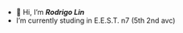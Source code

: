 - 👋 Hi, I’m __*Rodrigo Lin*__
- I’m currently studing in E.E.S.T. n7 (5th 2nd avc)

<!---
alexisrodrigolin/alexisrodrigolin is a ✨ special ✨ repository because its `README.md` (this file) appears on your GitHub profile.
You can click the Preview link to take a look at your changes.
--->

